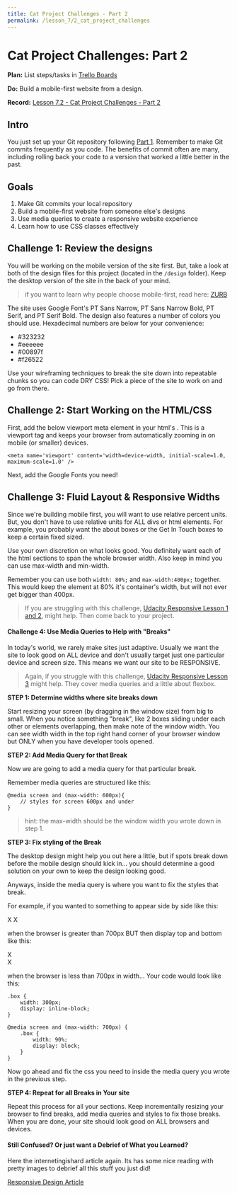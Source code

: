 ```yaml
---
title: Cat Project Challenges - Part 2
permalink: /lesson_7/2_cat_project_challenges
---
```


# Cat Project Challenges: Part 2


**Plan:** List steps/tasks in [Trello Boards](https://trello.com/cg_webdev_ss_2018)

**Do:** Build a mobile-first website from a design.

**Record:** [Lesson 7.2 - Cat Project Challenges - Part 2](https://learn.launchcode.org/courses/131/assignments/7048)

## Intro
You just set up your Git repository following [Part 1](1_cat_project_setup). Remember to make Git commits frequently as you code. The benefits of commit often are many, including rolling back your code to a version that worked a little better in the past.


## Goals
1. Make Git commits your local repository
2. Build a mobile-first website from someone else's designs
3. Use media queries to create a responsive website experience
4. Learn how to use CSS classes effectively


## Challenge 1: Review the designs
You will be working on the mobile version of the site first. But, take a look at both of the design files for this project (located in the `/design` folder). Keep the desktop version of the site in the back of your mind.

> if you want to learn why people choose mobile-first, read here: [ZURB](https://zurb.com/word/mobile-first)

The site uses Google Font's PT Sans Narrow, PT Sans Narrow Bold, PT Serif, and PT Serif Bold. The design also features a number of colors you should use. Hexadecimal numbers are below for your convenience:

- #323232
- #eeeeee
- #00897f
- #f26522

Use your wireframing techniques to break the site down into repeatable chunks so you can code DRY CSS! Pick a piece of the site to work on and go from there.

## Challenge 2: Start Working on the HTML/CSS
First, add the below viewport meta element in your html's <head></head>. This is a viewport tag and keeps your browser from automatically zooming in on mobile (or smaller) devices.

```
<meta name='viewport' content='width=device-width, initial-scale=1.0, maximum-scale=1.0' />
```

Next, add the Google Fonts you need!


## Challenge 3: Fluid Layout & Responsive Widths

Since we're building mobile first, you will want to use relative percent units. But, you don't have to use relative units for ALL divs or html elements. For example, you probably want the about boxes or the Get In Touch boxes to keep a certain fixed sized.

Use your own discretion on what looks good. You definitely want each of the html sections to span the whole browser width. Also keep in mind you can use max-width and min-width.

Remember you can use both `width: 80%;` and `max-width:400px;` together. This would keep the element at 80% it's container's width, but will not ever get bigger than 400px.

> If you are struggling with this challenge, [Udacity Responsive Lesson 1 and 2](https://classroom.udacity.com/courses/ud893), might help. Then come back to your project.


#### Challenge 4: Use Media Queries to Help with "Breaks"

In today's world, we rarely make sites just adaptive. Usually we want the site to look good on ALL device and don't usually target just one particular device and screen size. This means we want our site to be RESPONSIVE.

> Again, if you struggle with this challenge, [Udacity Responsive Lesson 3](https://classroom.udacity.com/courses/ud893) might help. They cover media queries and a little about flexbox.


**STEP 1: Determine widths where site breaks down**

Start resizing your screen (by dragging in the window size) from big to small. When you notice something "break", like 2 boxes sliding under each other or elements overlapping, then make note of the window width. You can see width width in the top right hand corner of your browser window but ONLY when you have developer tools opened.


**STEP 2: Add Media Query for that Break**

Now we are going to add a media query for that particular break.

Remember media queries are structured like this:

```
@media screen and (max-width: 600px){
    // styles for screen 600px and under
}
```

> hint: the max-width should be the window width you wrote down in step 1.


**STEP 3: Fix styling of the Break**

The desktop design might help you out here a little, but if spots break down before the mobile design should kick in... you should determine a good solution on your own to keep the design looking good.

Anyways, inside the media query is where you want to fix the styles that break.

For example, if you wanted to something to appear side by side like this:

X X

when the browser is greater than 700px BUT then display top and bottom like this:

X  
X

when the browser is less than 700px in width... Your code would look like this:

```
.box {
    width: 300px;
    display: inline-block;
}

@media screen and (max-width: 700px) {
    .box {
        width: 90%;
        display: block;
    }
}
```

Now go ahead and fix the css you need to inside the media query you wrote in the previous step.


**STEP 4: Repeat for all Breaks in Your site**

Repeat this process for all your sections. Keep incrementally resizing your browser to find breaks, add media queries and styles to fix those breaks. When you are done, your site should look good on ALL browsers and devices.


#### Still Confused? Or just want a Debrief of What you Learned?

Here the internetingishard article again. Its has some nice reading with pretty images to debrief all this stuff you just did!

[Responsive Design Article](https://internetingishard.com/html-and-css/responsive-design/)

